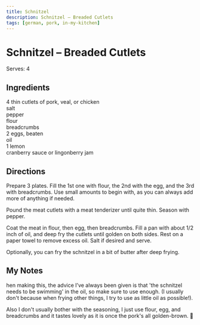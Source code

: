 ```yaml
---
title: Schnitzel
description: Schnitzel – Breaded Cutlets
tags: [german, pork, in-my-kitchen]
---
```


# Schnitzel – Breaded Cutlets
Serves: 4

## Ingredients
4 thin cutlets of pork, veal, or chicken  
salt  
pepper  
flour  
breadcrumbs  
2 eggs, beaten  
oil  
1 lemon  
cranberry sauce or lingonberry jam

## Directions
Prepare 3 plates. Fill the 1st one with flour, the 2nd with the egg, and the 3rd with breadcrumbs. Use small amounts to begin with, as you can always add more of anything if needed.

Pound the meat cutlets with a meat tenderizer until quite thin. Season with pepper.

Coat the meat in flour, then egg, then breadcrumbs. Fill a pan with about 1/2 inch of oil, and deep fry the cutlets until golden on both sides. Rest on a paper towel to remove excess oil. Salt if desired and serve.

Optionally, you can fry the schnitzel in a bit of butter after deep frying.

## My Notes
hen making this, the advice I’ve always been given is that 'the schnitzel needs to be swimming' in the oil, so make sure to use enough. (I usually don't because when frying other things, I try to use as little oil as possible!).

Also I don't usually bother with the seasoning, I just use flour, egg, and breadcrumbs and it tastes lovely as it is once the pork's all golden-brown. 🙂